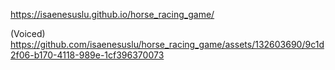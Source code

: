 https://isaenesuslu.github.io/horse_racing_game/

(Voiced)
https://github.com/isaenesuslu/horse_racing_game/assets/132603690/9c1d2f06-b170-4118-989e-1cf396370073
